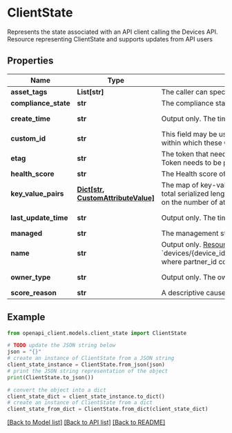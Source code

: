 # ClientState

Represents the state associated with an API client calling the Devices API. Resource representing ClientState and supports updates from API users

## Properties

Name | Type | Description | Notes
------------ | ------------- | ------------- | -------------
**asset_tags** | **List[str]** | The caller can specify asset tags for this resource | [optional] 
**compliance_state** | **str** | The compliance state of the resource as specified by the API client. | [optional] 
**create_time** | **str** | Output only. The time the client state data was created. | [optional] [readonly] 
**custom_id** | **str** | This field may be used to store a unique identifier for the API resource within which these CustomAttributes are a field. | [optional] 
**etag** | **str** | The token that needs to be passed back for concurrency control in updates. Token needs to be passed back in UpdateRequest | [optional] 
**health_score** | **str** | The Health score of the resource | [optional] 
**key_value_pairs** | [**Dict[str, CustomAttributeValue]**](CustomAttributeValue.md) | The map of key-value attributes stored by callers specific to a device. The total serialized length of this map may not exceed 10KB. No limit is placed on the number of attributes in a map. | [optional] 
**last_update_time** | **str** | Output only. The time the client state data was last updated. | [optional] [readonly] 
**managed** | **str** | The management state of the resource as specified by the API client. | [optional] 
**name** | **str** | Output only. [Resource name](https://cloud.google.com/apis/design/resource_names) of the ClientState in format: &#x60;devices/{device_id}/deviceUsers/{device_user_id}/clientState/{partner_id}&#x60;, where partner_id corresponds to the partner storing the data. | [optional] [readonly] 
**owner_type** | **str** | Output only. The owner of the ClientState | [optional] [readonly] 
**score_reason** | **str** | A descriptive cause of the health score. | [optional] 

## Example

```python
from openapi_client.models.client_state import ClientState

# TODO update the JSON string below
json = "{}"
# create an instance of ClientState from a JSON string
client_state_instance = ClientState.from_json(json)
# print the JSON string representation of the object
print(ClientState.to_json())

# convert the object into a dict
client_state_dict = client_state_instance.to_dict()
# create an instance of ClientState from a dict
client_state_from_dict = ClientState.from_dict(client_state_dict)
```
[[Back to Model list]](../README.md#documentation-for-models) [[Back to API list]](../README.md#documentation-for-api-endpoints) [[Back to README]](../README.md)


